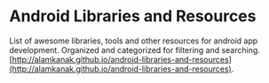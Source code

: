 Android Libraries and Resources
===============================

List of awesome libraries, tools and other resources for android app development. Organized and categorized for filtering and searching. [http://alamkanak.github.io/android-libraries-and-resources](http://alamkanak.github.io/android-libraries-and-resources).
